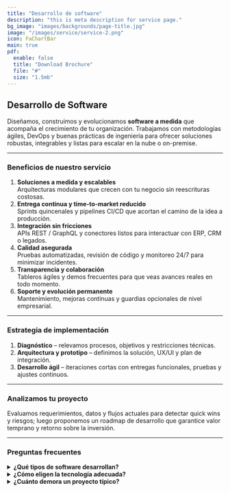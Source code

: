 ```yaml
---
title: "Desarrollo de software"
description: "this is meta description for service page."
bg_image: "images/backgrounds/page-title.jpg"
image: "/images/service/service-2.png"
icon: FaChartBar
main: true
pdf:
  enable: false
  title: "Download Brochure"
  file: "#"
  size: "1.5mb"
---
```

## Desarrollo de Software

Diseñamos, construimos y evolucionamos **software a medida** que acompaña el crecimiento de tu organización. Trabajamos con metodologías ágiles, DevOps y buenas prácticas de ingeniería para ofrecer soluciones robustas, integrables y listas para escalar en la nube o on-premise.

---

### Beneficios de nuestro servicio

1. **Soluciones a medida y escalables**  
   Arquitecturas modulares que crecen con tu negocio sin reescrituras costosas.  
2. **Entrega continua y time-to-market reducido**  
   Sprints quincenales y pipelines CI/CD que acortan el camino de la idea a producción.  
3. **Integración sin fricciones**  
   APIs REST / GraphQL y conectores listos para interactuar con ERP, CRM o legados.  
4. **Calidad asegurada**  
   Pruebas automatizadas, revisión de código y monitoreo 24/7 para minimizar incidentes.  
5. **Transparencia y colaboración**  
   Tableros ágiles y demos frecuentes para que veas avances reales en todo momento.  
6. **Soporte y evolución permanente**  
   Mantenimiento, mejoras continuas y guardias opcionales de nivel empresarial.

---

### Estrategia de implementación

1. **Diagnóstico** – relevamos procesos, objetivos y restricciones técnicas.  
2. **Arquitectura y prototipo** – definimos la solución, UX/UI y plan de integración.  
3. **Desarrollo ágil** – iteraciones cortas con entregas funcionales, pruebas y ajustes continuos.

---

### Analizamos tu proyecto

Evaluamos requerimientos, datos y flujos actuales para detectar quick wins y riesgos; luego proponemos un roadmap de desarrollo que garantice valor temprano y retorno sobre la inversión.

---

### Preguntas frecuentes

<details>
<summary><strong>¿Qué tipos de software desarrollan?</strong></summary>

Aplicaciones web, móviles, APIs, microservicios, integraciones con ERP/CRM y sistemas embebidos, usando .NET, Node.js, Java, Python, Flutter y más.
</details>

<details>
<summary><strong>¿Cómo eligen la tecnología adecuada?</strong></summary>

Analizamos tus objetivos, volumen de usuarios, presupuesto y el stack existente; proponemos la tech-stack que asegure rendimiento, escalabilidad y mantenibilidad.
</details>

<details>
<summary><strong>¿Cuánto demora un proyecto típico?</strong></summary>

Un MVP puede estar listo en 6-8 semanas. Proyectos medianos rondan 3-4 meses; soluciones empresariales se planifican por fases para minimizar riesgos y asegurar adopción.
</details>